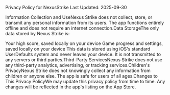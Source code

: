 Privacy Policy for NexusStrike
Last Updated: 2025-09-30 

Information Collection and UseNexus Strike does not collect, store, or transmit any personal information from its users. The app functions entirely offline and does not require an internet connection.Data StorageThe only data stored by Nexus Strike is:

Your high score, saved locally on your device
Game progress and settings, saved locally on your device
This data is stored using iOS's standard UserDefaults system and never leaves your device. It is not transmitted to any servers or third parties.Third-Party ServicesNexus Strike does not use any third-party analytics, advertising, or tracking services.Children's PrivacyNexus Strike does not knowingly collect any information from children or anyone else. The app is safe for users of all ages.Changes to This Privacy PolicyWe may update this privacy policy from time to time. Any changes will be reflected in the app's listing on the App Store.
